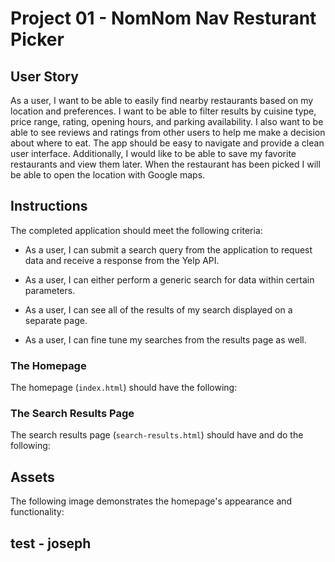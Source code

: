 # Project 01 - NomNom Nav Resturant Picker

## User Story

As a user, I want to be able to easily find nearby restaurants based on my location and preferences. I want to be able to filter results by cuisine type, price range, rating, opening hours, and parking availability. I also want to be able to see reviews and ratings from other users to help me make a decision about where to eat. The app should be easy to navigate and provide a clean user interface. Additionally, I would like to be able to save my favorite restaurants and view them later. When the restaurant has been picked I will be able to open the location with Google maps.

## Instructions

The completed application should meet the following criteria:

* As a user, I can submit a search query from the application to request data and receive a response from the Yelp API.

* As a user, I can either perform a generic search for data within certain parameters.

* As a user, I can see all of the results of my search displayed on a separate page.

* As a user, I can fine tune my searches from the results page as well.



### The Homepage

The homepage (`index.html`) should have the following:


### The Search Results Page

The search results page (`search-results.html`) should have and do the following:

## Assets

The following image demonstrates the homepage's appearance and functionality:

test - joseph
---

